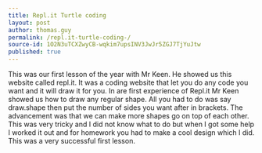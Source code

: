 ```yaml
---
title: Repl.it Turtle coding 
layout: post
author: thomas.guy
permalink: /repl.it-turtle-coding-/
source-id: 1O2N3uTCXZwyCB-wqkim7upsINV3JwJr5ZGJ7TjYuJtw
published: true
---
```

This was our first lesson of the year with Mr Keen. He showed us this website called repl.it. It was a coding website that let you do any code you want and it will draw it for you. In are first experience of Repl.it Mr Keen showed us how to draw any regular shape. All you had to do was say draw.shape then put the number of sides you want after in brackets. The advancement was that we can make more shapes go on top of each other. This was very tricky and I did not know what to do but when I got some help I worked it out and for homework you had to make a cool design which I did. This was a very successful first lesson.

